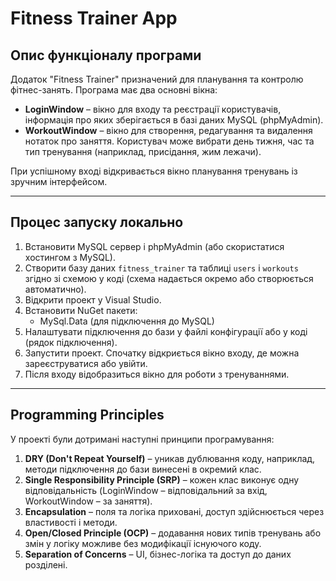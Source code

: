 # Fitness Trainer App

## Опис функціоналу програми
Додаток "Fitness Trainer" призначений для планування та контролю фітнес-занять. Програма має два основні вікна:  
- **LoginWindow** – вікно для входу та реєстрації користувачів, інформація про яких зберігається в базі даних MySQL (phpMyAdmin).  
- **WorkoutWindow** – вікно для створення, редагування та видалення нотаток про заняття. Користувач може вибрати день тижня, час та тип тренування (наприклад, присідання, жим лежачи).

При успішному вході відкривається вікно планування тренувань із зручним інтерфейсом.

---

## Процес запуску локально
1. Встановити MySQL сервер і phpMyAdmin (або скористатися хостингом з MySQL).  
2. Створити базу даних `fitness_trainer` та таблиці `users` і `workouts` згідно зі схемою у коді (схема надається окремо або створюється автоматично).  
3. Відкрити проект у Visual Studio.  
4. Встановити NuGet пакети:  
   - MySql.Data (для підключення до MySQL)  
5. Налаштувати підключення до бази у файлі конфігурації або у коді (рядок підключення).  
6. Запустити проект. Спочатку відкриється вікно входу, де можна зареєструватися або увійти.  
7. Після входу відобразиться вікно для роботи з тренуваннями.

---

## Programming Principles
У проекті були дотримані наступні принципи програмування:  
1. **DRY (Don't Repeat Yourself)** – уникав дублювання коду, наприклад, методи підключення до бази винесені в окремий клас.  
2. **Single Responsibility Principle (SRP)** – кожен клас виконує одну відповідальність (LoginWindow – відповідальний за вхід, WorkoutWindow – за заняття).  
3. **Encapsulation** – поля та логіка приховані, доступ здійснюється через властивості і методи.  
4. **Open/Closed Principle (OCP)** – додавання нових типів тренувань або змін у логіку можливе без модифікації існуючого коду.  
5. **Separation of Concerns** – UI, бізнес-логіка та доступ до даних розділені.
